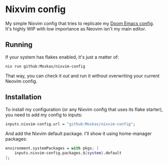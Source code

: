 # Nixvim config
My simple Nixvim config that tries to replicate my [Doom Emacs config](https://github.com/Moskas/emacs-config).  
It's highly WIP with low importance as Neovim isn't my main editor.

## Running
If your system has flakes enabled, it's just a matter of:
```shell
nix run github:Moskas/nixvim-config
```
That way, you can check it out and run it without overwriting your current Neovim config.

## Installation
To install my configuration (or any Nixvim config that uses its flake starter), you need to add my config to inputs:
```nix
inputs.nixvim-config.url = "github:Moskas/nixvim-config";
```
And add the Nixvim default package. I'll show it using home-manager packages:
```nix 
environment.systemPackages = with pkgs; [ 
    inputs.nixvim-config.packages.${system}.default
];
```

